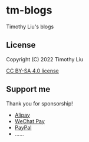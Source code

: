 # tm-blogs
Timothy Liu's blogs

## License

Copyright (C) 2022 Timothy Liu

[CC BY-SA 4.0 license](./LICENSE.txt)

## Support me

Thank you for sponsorship!

+ [Alipay](./assets/payment/alipay.jpg)
+ [WeChat Pay](./assets/payment/wechat-pay.png)
+ [PayPal](https://paypal.me/timothyliuxf)
+ ……

